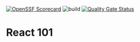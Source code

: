 [![OpenSSF Scorecard](https://api.securityscorecards.dev/projects/github.com/benin-lenin/test/badge)](https://securityscorecards.dev/viewer/?uri=github.com/benin-lenin/test)
![build](https://github.com/benin-lenin/test/workflows/build/badge.svg?branch=main)
[![Quality Gate Status](https://sonarcloud.io/api/project_badges/measure?project=benin-lenin_test&metric=alert_status)](https://sonarcloud.io/summary/new_code?id=benin-lenin_test)

# React 101
